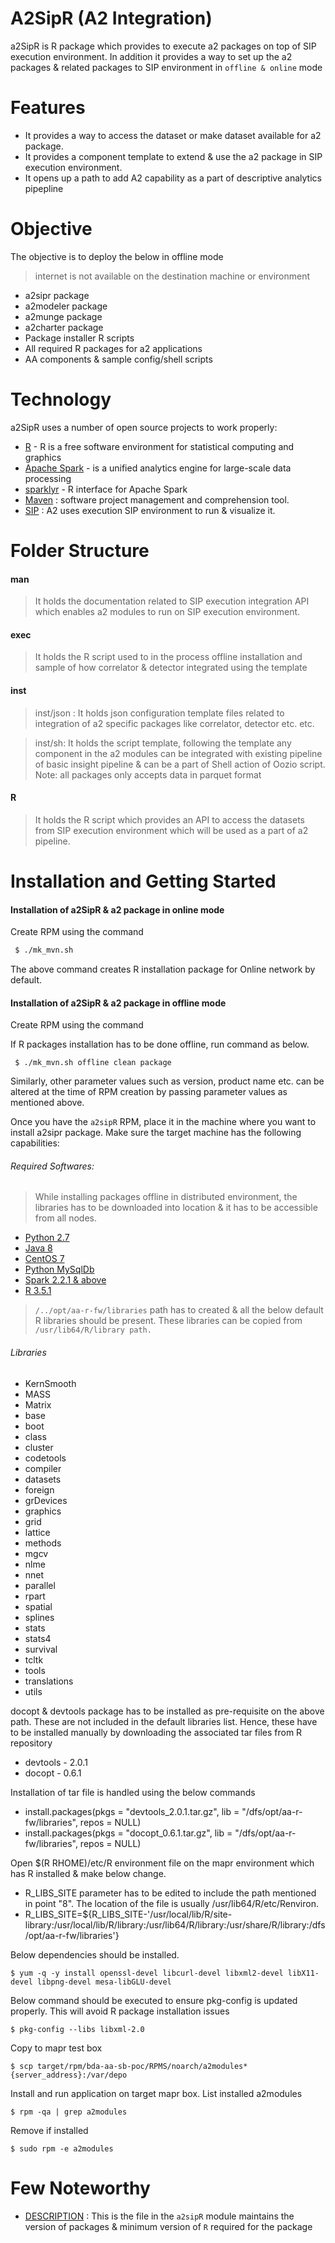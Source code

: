 # A2SipR (A2 Integration)

a2SipR is R package which provides to execute a2 packages on top of SIP execution environment. In addition it provides a way to set up the a2 packages & related packages to SIP environment in ```offline & online``` mode

# Features
  - It provides a way to access the dataset or make dataset available for a2 package.
  - It provides a component template to extend & use the a2 package in SIP execution environment.
  - It opens up a path to add A2 capability as a part of descriptive analytics pipepline

# Objective
The objective is to deploy the below in offline mode
> internet is not available on the destination machine or environment

* a2sipr package
* a2modeler package
* a2munge package
* a2charter package
* Package installer R scripts
* All required R packages for a2 applications
* AA components & sample config/shell scripts

# Technology
a2SipR uses a number of open source projects to work properly:

* [R](https://www.r-project.org/) - R is a free software environment for statistical computing and graphics
* [Apache Spark](https://spark.apache.org/) - is a unified analytics engine for large-scale data processing
* [sparklyr](https://spark.rstudio.com/) - R interface for Apache Spark
* [Maven](https://maven.apache.org/) : software project management and comprehension tool.
* [SIP](https://stash.synchronoss.net/projects/BDA/repos/sip/browse) : A2 uses execution SIP environment to run & visualize it.

# Folder Structure
#### man
> It holds the documentation related to SIP execution integration API which enables a2 modules to run on SIP execution environment.
#### exec
> It holds the R script used to in the process offline installation and sample of how correlator & detector integrated using the template
#### inst
> inst/json : It holds json configuration template files related to integration of a2 specific packages like correlator, detector etc. etc.

>inst/sh: It holds the script template, following the template any component in the a2 modules can be integrated with existing pipeline of basic insight pipeline & can be a part of Shell action of Oozio script.
Note: all packages only accepts data in parquet format

#### R
> It holds the R script which provides an API to access the datasets from SIP execution environment which will be used as a part of a2 pipeline.

# Installation and Getting Started

#### Installation of a2SipR & a2 package in online mode
Create RPM using the command
~~~sh
 $ ./mk_mvn.sh
~~~
 The above command creates R installation package for Online network by default.

#### Installation of a2SipR & a2 package in offline mode
Create RPM using the command

 If R packages installation has to be done offline, run command as below.

```
 $ ./mk_mvn.sh offline clean package
```
 Similarly, other parameter values such as version, product name etc. can be altered at the time of RPM creation by passing parameter values as mentioned above.

 Once you have the ```a2sipR``` RPM, place it in the machine where you want to install a2sipr package. Make sure the target machine has the following capabilities:

 ###### Required Softwares:

 > While installing packages offline in distributed environment, the libraries has to be downloaded into location & it has to be accessible from all nodes.

* [Python 2.7](https://www.python.org/download/releases/2.7/)
* [Java 8](https://www.oracle.com/technetwork/java/javase/downloads/jdk8-downloads-2133151.html)
* [CentOS 7](https://wiki.centos.org/Download)
* [Python MySqlDb](https://pypi.org/project/MySQL-python/)
* [Spark 2.2.1 & above](https://spark.apache.org/docs/2.2.1/)
* [R 3.5.1](https://cran.r-project.org/)


> ```/../opt/aa-r-fw/libraries``` path has to created & all the below default R libraries should be present. These libraries can be copied from ```/usr/lib64/R/library path.```

###### Libraries
* KernSmooth
* MASS
* Matrix
* base
* boot
* class
* cluster
* codetools
* compiler
* datasets
* foreign
* grDevices
* graphics
* grid
* lattice
* methods
* mgcv
* nlme
* nnet
* parallel
* rpart
* spatial
* splines
* stats
* stats4
* survival
* tcltk
* tools
* translations
* utils

docopt & devtools package has to be installed as pre-requisite on the above path. These are not included in the default libraries list. Hence, these have to be installed manually by downloading the associated tar files from R repository

* devtools - 2.0.1
* docopt - 0.6.1

Installation of tar file is handled using the below commands

* install.packages(pkgs = "devtools_2.0.1.tar.gz", lib = "/dfs/opt/aa-r-fw/libraries", repos = NULL)
* install.packages(pkgs = "docopt_0.6.1.tar.gz", lib = "/dfs/opt/aa-r-fw/libraries", repos = NULL)

 Open $(R RHOME)/etc/R environment file on the mapr environment which has R installed & make below change.

* R_LIBS_SITE parameter has to be edited to include the path mentioned in point "8".
	The location of the file is usually /usr/lib64/R/etc/Renviron.
* R_LIBS_SITE=${R_LIBS_SITE-'/usr/local/lib/R/site-library:/usr/local/lib/R/library:/usr/lib64/R/library:/usr/share/R/library:/dfs/opt/aa-r-fw/libraries'}

Below dependencies should be installed.

```
$ yum -q -y install openssl-devel libcurl-devel libxml2-devel libX11-devel libpng-devel mesa-libGLU-devel
```

Below command should be executed to ensure pkg-config is updated properly. This will avoid R package installation issues

```
$ pkg-config --libs libxml-2.0
```
Copy to mapr test box
~~~
$ scp target/rpm/bda-aa-sb-poc/RPMS/noarch/a2modules* {server_address}:/var/depo
~~~
Install and run application on target mapr box. List installed a2modules
~~~
$ rpm -qa | grep a2modules
~~~
Remove if installed
~~~
$ sudo rpm -e a2modules
~~~

# Few Noteworthy

* [DESCRIPTION](https://stash.synchronoss.net/projects/BDA/repos/sip/browse/a2sipr/DESCRIPTION) : This is the file in the ```a2sipR``` module maintains the version of packages & minimum version of ```R``` required for the package

